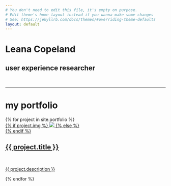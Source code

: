 ```yaml
---
# You don't need to edit this file, it's empty on purpose.
# Edit theme's home layout instead if you wanna make some changes
# See: https://jekyllrb.com/docs/themes/#overriding-theme-defaults
layout: default
---
```

<main role="main">
    
  <!-- Title -->
  <div class="jumbotron">
    <div class="container">    
      <div class="header-bar">
        <h1>Leana Copeland</h1>
        <h2>user experience researcher</h2>
        <br/>
        <hr>
      </div>
    </div>
  </div>

<!-- Portfolio section -->
<div class="container">
  <h1 class="text-center">my portfolio</h1>
  {% for project in site.portfolio %}
  <div class="project">
      <div class="thumbnail">
          <a href="{{ site.baseurl }}{{ project.url }}">
          {% if project.img %}
          <img class="thumbnail" src="{{ project.img }}"/>
          {% else %}
          <div class="thumbnail blankbox"></div>
          {% endif %}    
          <span>
              <h2>{{ project.title }}</h2>
              <br>
              <p>{{ project.description }}</p>
          </span>
          </a>
      </div>
  </div>
  {% endfor %}
</div><!-- /container -->

  
</main>